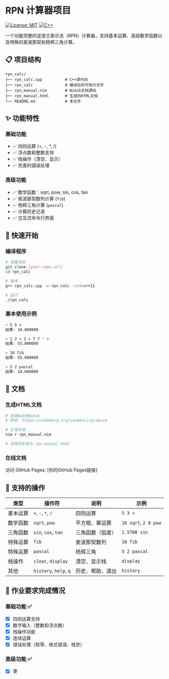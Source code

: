 # RPN 计算器项目

[![License: MIT](https://img.shields.io/badge/License-MIT-yellow.svg)](https://opensource.org/licenses/MIT)
[![C++](https://img.shields.io/badge/C++-11-blue.svg)](https://en.cppreference.com/)

一个功能完整的逆波兰表示法（RPN）计算器，支持基本运算、高级数学函数以及特殊的斐波那契和杨辉三角计算。

## 📋 项目结构

```
rpn_calc/
├── rpn_calc.cpp          # C++源代码
├── rpn_calc              # 编译后的可执行文件
├── rpn_manual.nim        # Nimib文档源码
├── rpn_manual.html       # 生成的HTML文档
└── README.md             # 本文件
```

## ✨ 功能特性

### 基础功能
- ✅ 四则运算 (+, -, *, /)
- ✅ 浮点数和整数支持
- ✅ 栈操作（清空、显示）
- ✅ 完善的错误处理

### 高级功能
- ✅ 数学函数：sqrt, pow, sin, cos, tan
- ✅ 斐波那契数列计算 (`fib`)
- ✅ 杨辉三角计算 (`pascal`)
- ✅ 计算历史记录
- ✅ 交互式命令行界面

## 🚀 快速开始

### 编译程序

```bash
# 克隆项目
git clone [your-repo-url]
cd rpn_calc

# 编译
g++ rpn_calc.cpp -o rpn_calc -std=c++11

# 运行
./rpn_calc
```

### 基本使用示例

```bash
> 5 5 +
结果: 10.000000

> 1 2 + 3 + 7 7 * +
结果: 55.000000

> 10 fib
结果: 55.000000

> 5 2 pascal
结果: 10.000000
```

## 📖 文档

### 生成HTML文档

```bash
# 安装Nim和Nimib
# 参考: https://codeberg.org/janAkali/grabnim

# 生成文档
nim r rpn_manual.nim

# 文档将生成为 rpn_manual.html
```

### 在线文档

访问 GitHub Pages: [你的GitHub Pages链接]

## 🎯 支持的操作

| 类型 | 操作符 | 说明 | 示例 |
|------|--------|------|------|
| 基本运算 | `+`, `-`, `*`, `/` | 四则运算 | `5 3 +` |
| 数学函数 | `sqrt`, `pow` | 平方根、幂运算 | `16 sqrt`, `2 8 pow` |
| 三角函数 | `sin`, `cos`, `tan` | 三角函数（弧度） | `1.5708 sin` |
| 特殊运算 | `fib` | 斐波那契数列 | `10 fib` |
| 特殊运算 | `pascal` | 杨辉三角 | `5 2 pascal` |
| 栈操作 | `clear`, `display` | 清空、显示栈 | `display` |
| 其他 | `history`, `help`, `q` | 历史、帮助、退出 | `history` |

## 📝 作业要求完成情况

### 基础功能 ✅
- [x] 四则运算支持
- [x] 数字输入（整数和浮点数）
- [x] 栈操作功能
- [x] 连续运算
- [x] 错误处理（除零、格式错误、栈空）

### 高级功能 ✅
- [x] 更
